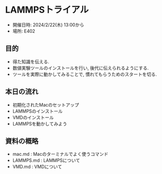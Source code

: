
# LAMMPSトライアル

- 開催日時: 2024/2/22(木) 13:00から
- 場所: E402
  
## 目的

- 得た知識を伝える.
- 数値実験ツールのインストールを行い, 後代に伝えられるようにする.
- ツールを実際に動かしてみることで, 慣れてもらうためのスタートを切る. 


## 本日の流れ

- 初期化されたMacのセットアップ
- LAMMPSのインストール
- VMDのインストール
- LAMMPSを動かしてみよう

## 資料の概略

- mac.md : Macのターミナルでよく使うコマンド
- LAMMPS.md : LAMMPSについて
- VMD.md : VMDについて